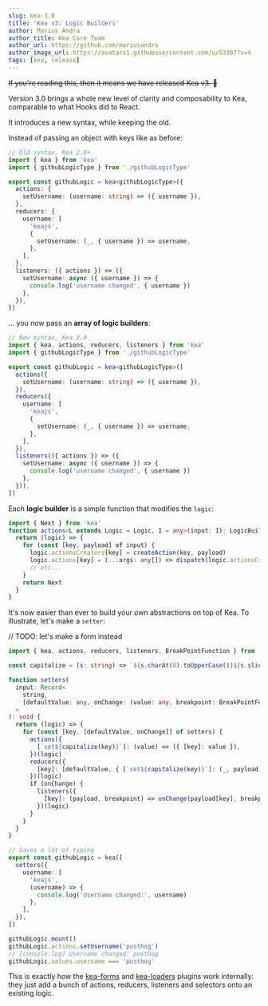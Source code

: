 ```yaml
---
slug: kea-3.0
title: 'Kea v3: Logic Builders'
author: Marius Andra
author_title: Kea Core Team
author_url: https://github.com/mariusandra
author_image_url: https://avatars1.githubusercontent.com/u/53387?v=4
tags: [kea, release]
---
```


~~If you're reading this, then it means we have released Kea v3. :tada:~~

Version 3.0 brings a whole new level of clarity and composability to Kea, comparable to what Hooks did to React.

It introduces a new syntax, while keeping the old.

Instead of passing an object with keys like as before:

```ts
// Old syntax, Kea 2.0+
import { kea } from 'kea'
import { githubLogicType } from './githubLogicType'

export const githubLogic = kea<githubLogicType>({
  actions: {
    setUsername: (username: string) => ({ username }),
  },
  reducers: {
    username: [
      'keajs',
      {
        setUsername: (_, { username }) => username,
      },
    ],
  },
  listeners: ({ actions }) => ({
    setUsername: async ({ username }) => {
      console.log('username changed', { username })
    },
  }),
})
```

... you now pass an **array of logic builders**:

```ts
// New syntax, Kea 3.0
import { kea, actions, reducers, listeners } from 'kea'
import { githubLogicType } from './githubLogicType'

export const githubLogic = kea<githubLogicType>([
  actions({
    setUsername: (username: string) => ({ username }),
  }),
  reducers({
    username: [
      'keajs',
      {
        setUsername: (_, { username }) => username,
      },
    ],
  }),
  listeners(({ actions }) => ({
    setUsername: async ({ username }) => {
      console.log('username changed', { username })
    },
  })),
])
```

Each **logic builder** is a simple function that modifies the `logic`:

```ts
import { Next } from 'kea'
function actions<L extends Logic = Logic, I = any>(input: I): LogicBuilder<L, ActionsType<I>> {
  return (logic) => {
    for (const [key, payload] of input) {
      logic.actionsCreators[key] = createAction(key, payload)
      logic.actions[key] = (...args: any[]) => dispatch(logic.actionsCreators[key](...args))
      // etc...
    }
    return Next
  }
}
```

It's now easier than ever to build your own abstractions on top of Kea. To illustrate, let's make a `setter`:

// TODO: let's make a form instead


```ts
import { kea, actions, reducers, listeners, BreakPointFunction } from 'kea'

const capitalize = (s: string) => `${s.charAt(0).toUpperCase()}${s.slice(1)}`

function setters(
  input: Record<
    string,
    [defaultValue: any, onChange: (value: any, breakpoint: BreakPointFunction) => void]
  >
): void {
  return (logic) => {
    for (const [key, [defaultValue, onChange]] of setters) {
      actions({
        [`set${capitalize(key)}`]: (value) => ({ [key]: value }),
      })(logic)
      reducers({
        [key]: [defaultValue, { [`set${capitalize(key)}`]: (_, payload) => payload[key] }],
      })(logic)
      if (onChange) {
        listeners({
          [key]: (payload, breakpoint) => onChange(payload[key], breakpoint),
        })(logic)
      }
    }
  }
}

// Saves a lot of typing
export const githubLogic = kea([
  setters({
    username: [
      'keajs',
      (username) => {
        console.log('Username changed:', username)
      },
    ],
  }),
])

githubLogic.mount()
githubLogic.actions.setUsername('posthog')
// [console.log] Username changed: posthog
githubLogic.values.username === 'posthog'
```

This is exactly how the [kea-forms](https://github.com/keajs/kea-forms/blob/kea-3.0/src/builder.ts#L16) and [kea-loaders](https://github.com/keajs/kea-loaders/blob/kea-3.0/src/index.ts#L86) plugins work internally: they just add a bunch of actions, reducers, listeners and selectors onto an existing logic.
